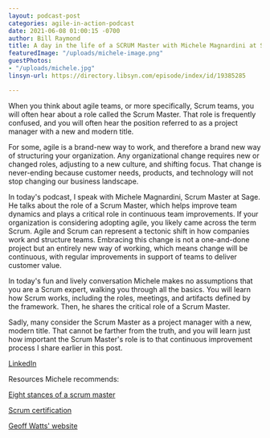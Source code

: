 ```yaml
---
layout: podcast-post
categories: agile-in-action-podcast
date: 2021-06-08 01:00:15 -0700
author: Bill Raymond
title: A day in the life of a SCRUM Master with Michele Magnardini at Sage
featuredImage: "/uploads/michele-image.png"
guestPhotos:
- "/uploads/michele.jpg"
linsyn-url: https://directory.libsyn.com/episode/index/id/19385285

---
```

When you think about agile teams, or more specifically, Scrum teams, you will often hear about a role called the Scrum Master. That role is frequently confused, and you will often hear the position referred to as a project manager with a new and modern title.

For some, agile is a brand-new way to work, and therefore a brand new way of structuring your organization. Any organizational change requires new or changed roles, adjusting to a new culture, and shifting focus. That change is never-ending because customer needs, products, and technology will not stop changing our business landscape.

In today's podcast, I speak with Michele Magnardini, Scrum Master at Sage. He talks about the role of a Scrum Master, which helps improve team dynamics and plays a critical role in continuous team improvements. If your organization is considering adopting agile, you likely came across the term Scrum. Agile and Scrum can represent a tectonic shift in how companies work and structure teams. Embracing this change is not a one-and-done project but an entirely new way of working, which means change will be continuous, with regular improvements in support of teams to deliver customer value.

In today's fun and lively conversation Michele makes no assumptions that you are a Scrum expert, walking you through all the basics. You will learn how Scrum works, including the roles, meetings, and artifacts defined by the framework. Then, he shares the critical role of a Scrum Master.

Sadly, many consider the Scrum Master as a project manager with a new, modern title. That cannot be farther from the truth, and you will learn just how important the Scrum Master's role is to that continuous improvement process I share earlier in this post.

[LinkedIn](https://www.linkedin.com/in/michelemagnardini/ "LinkedIn")

Resources Michele recommends:

[Eight stances of a scrum master](https://www.scrum.org/resources/8-stances-scrum-master  "Eight stances of a scrum master")

[Scrum certification](https://www.mountaingoatsoftware.com  "Scrum certification")

[Geoff Watts' website](https://www.inspectandadapt.com  "Geoff Watts' website")